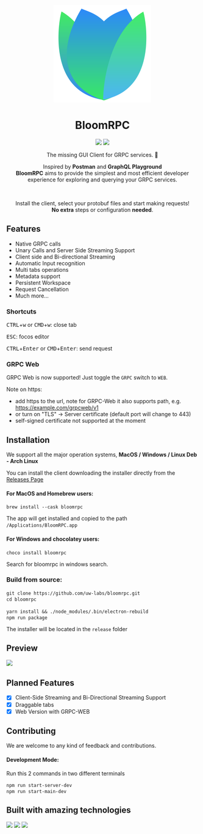 <p align="center">
  <img src="./resources/logo.svg" style="width:256px;height:256px" />
</p>
<h1 align="center">BloomRPC</h1>

<p align="center">
  <img src="https://img.shields.io/github/release/uw-labs/bloomrpc.svg" />
  <a href="https://uw-labs.slack.com/">
    <img src="https://img.shields.io/badge/Join-Slack-e44a61.svg" />
  </a>
</p>
<p align="center">The missing GUI Client for GRPC services. 🌸 </p>

<p align="center">Inspired by <b>Postman</b> and <b>GraphQL Playground</b> <br/>
  <b>BloomRPC</b> aims to provide the simplest and most efficient developer experience for exploring
and querying your GRPC services.
</p>

<br/>

<p align="center">
  Install the client, select your protobuf files and start making requests! <br/>
  <b>No extra</b> steps or configuration <b>needed</b>.
</p>

## Features

- Native GRPC calls
- Unary Calls and Server Side Streaming Support
- Client side and Bi-directional Streaming
- Automatic Input recognition
- Multi tabs operations
- Metadata support
- Persistent Workspace
- Request Cancellation
- Much more...

### Shortcuts

<kbd>CTRL</kbd>+<kbd>w</kbd> or <kbd>CMD</kbd>+<kbd>w</kbd>: close tab

<kbd>ESC</kbd>: focos editor

<kbd>CTRL</kbd>+<kbd>Enter</kbd> or <kbd>CMD</kbd>+<kbd>Enter</kbd>: send request

### GRPC Web

GRPC Web is now supported! Just toggle the `GRPC` switch to `WEB`.

Note on https:

- add https to the url, note for GRPC-Web it also supports path, e.g. https://example.com/grpcweb/v1
- or turn on "TLS" -> Server certificate (default port will change to 443)
- self-signed certificate not supported at the moment

## Installation
We support all the major operation systems, **MacOS / Windows / Linux Deb - Arch Linux**

You can install the client downloading the installer directly from the [Releases Page](https://github.com/uw-labs/bloomrpc/releases)

#### For MacOS and Homebrew users:

```
brew install --cask bloomrpc
```
The app will get installed and copied to the path `/Applications/BloomRPC.app`

#### For Windows and chocolatey users:

```
choco install bloomrpc
```
Search for bloomrpc in windows search.

### Build from source:

```
git clone https://github.com/uw-labs/bloomrpc.git
cd bloomrpc

yarn install && ./node_modules/.bin/electron-rebuild
npm run package
```
The installer will be located in the `release` folder

## Preview

<img src="./resources/editor-preview.gif" />


## Planned Features

- [x] Client-Side Streaming and Bi-Directional Streaming Support
- [x] Draggable tabs
- [x] Web Version with GRPC-WEB

## Contributing

We are welcome to any kind of feedback and contributions.

#### Development Mode:

Run this 2 commands in two different terminals
```
npm run start-server-dev
npm run start-main-dev
```

## Built with amazing technologies

<p float="left">
  <img src="./resources/thirdparties/electron-logo.png" width="100"/>
  <img src="./resources/thirdparties/react-logo.png" width="120" />
  <img src="./resources/thirdparties/grpc-logo.png" width="160" />
</p>
